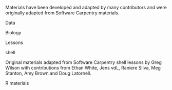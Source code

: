 Materials have been developed and adapted by many contributors and were originally adapted from Software Carpentry materials.

Data

Biology

Lessons

shell

Original materials adapted from Software Carpentry shell lessons by Greg Wilson with contributions from Ethan White, Jens vdL, Raniere Silva, Meg Stanton, Amy Brown and Doug Latornell.

R materials
